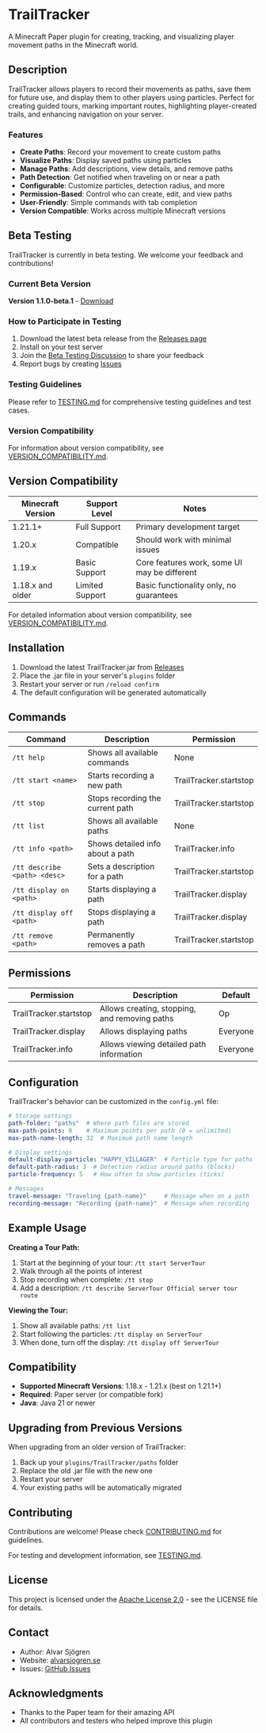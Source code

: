 # TrailTracker

A Minecraft Paper plugin for creating, tracking, and visualizing player movement paths in the Minecraft world.

## Description

TrailTracker allows players to record their movements as paths, save them for future use, and display them to other players using particles. Perfect for creating guided tours, marking important routes, highlighting player-created trails, and enhancing navigation on your server.

### Features

- **Create Paths**: Record your movement to create custom paths
- **Visualize Paths**: Display saved paths using particles
- **Manage Paths**: Add descriptions, view details, and remove paths
- **Path Detection**: Get notified when traveling on or near a path
- **Configurable**: Customize particles, detection radius, and more
- **Permission-Based**: Control who can create, edit, and view paths
- **User-Friendly**: Simple commands with tab completion
- **Version Compatible**: Works across multiple Minecraft versions

## Beta Testing

TrailTracker is currently in beta testing. We welcome your feedback and contributions!

### Current Beta Version

**Version 1.1.0-beta.1** - [Download](https://github.com/alvarsjogren/TrailTracker/releases/tag/v1.1.0-beta.1)

### How to Participate in Testing

1. Download the latest beta release from the [Releases page](https://github.com/alvarsjogren/TrailTracker/releases)
2. Install on your test server
3. Join the [Beta Testing Discussion](https://github.com/alvarsjogren/TrailTracker/discussions) to share your feedback
4. Report bugs by creating [Issues](https://github.com/alvarsjogren/TrailTracker/issues)

### Testing Guidelines

Please refer to [TESTING.md](TESTING.md) for comprehensive testing guidelines and test cases.

### Version Compatibility

For information about version compatibility, see [VERSION_COMPATIBILITY.md](VERSION_COMPATIBILITY.md).

## Version Compatibility

| Minecraft Version | Support Level     | Notes                                            |
|-------------------|-------------------|--------------------------------------------------|
| 1.21.1+           | Full Support      | Primary development target                       |
| 1.20.x            | Compatible        | Should work with minimal issues                  |
| 1.19.x            | Basic Support     | Core features work, some UI may be different     |
| 1.18.x and older  | Limited Support   | Basic functionality only, no guarantees          |

For detailed information about version compatibility, see [VERSION_COMPATIBILITY.md](VERSION_COMPATIBILITY.md).

## Installation

1. Download the latest TrailTracker.jar from [Releases](https://github.com/alvarsjogren/trailtracker/releases)
2. Place the .jar file in your server's `plugins` folder
3. Restart your server or run `/reload confirm`
4. The default configuration will be generated automatically

## Commands

| Command | Description | Permission |
|---------|-------------|------------|
| `/tt help` | Shows all available commands | None |
| `/tt start <name>` | Starts recording a new path | TrailTracker.startstop |
| `/tt stop` | Stops recording the current path | TrailTracker.startstop |
| `/tt list` | Shows all available paths | None |
| `/tt info <path>` | Shows detailed info about a path | TrailTracker.info |
| `/tt describe <path> <desc>` | Sets a description for a path | TrailTracker.startstop |
| `/tt display on <path>` | Starts displaying a path | TrailTracker.display |
| `/tt display off <path>` | Stops displaying a path | TrailTracker.display |
| `/tt remove <path>` | Permanently removes a path | TrailTracker.startstop |

## Permissions

| Permission | Description | Default |
|------------|-------------|---------|
| TrailTracker.startstop | Allows creating, stopping, and removing paths | Op |
| TrailTracker.display | Allows displaying paths | Everyone |
| TrailTracker.info | Allows viewing detailed path information | Everyone |

## Configuration

TrailTracker's behavior can be customized in the `config.yml` file:

```yaml
# Storage settings
path-folder: "paths"  # Where path files are stored
max-path-points: 0    # Maximum points per path (0 = unlimited)
max-path-name-length: 32  # Maximum path name length

# Display settings
default-display-particle: "HAPPY_VILLAGER"  # Particle type for paths
default-path-radius: 3  # Detection radius around paths (blocks)
particle-frequency: 5   # How often to show particles (ticks)

# Messages
travel-message: "Traveling {path-name}"     # Message when on a path
recording-message: "Recording {path-name}"  # Message when recording
```

## Example Usage

**Creating a Tour Path:**
1. Start at the beginning of your tour: `/tt start ServerTour`
2. Walk through all the points of interest
3. Stop recording when complete: `/tt stop`
4. Add a description: `/tt describe ServerTour Official server tour route`

**Viewing the Tour:**
1. Show all available paths: `/tt list`
2. Start following the particles: `/tt display on ServerTour`
3. When done, turn off the display: `/tt display off ServerTour`

## Compatibility

- **Supported Minecraft Versions**: 1.18.x - 1.21.x (best on 1.21.1+)
- **Required**: Paper server (or compatible fork)
- **Java**: Java 21 or newer

## Upgrading from Previous Versions

When upgrading from an older version of TrailTracker:

1. Back up your `plugins/TrailTracker/paths` folder
2. Replace the old .jar file with the new one
3. Restart your server
4. Your existing paths will be automatically migrated

## Contributing

Contributions are welcome! Please check [CONTRIBUTING.md](CONTRIBUTING.md) for guidelines.

For testing and development information, see [TESTING.md](TESTING.md).

## License

This project is licensed under the [Apache License 2.0](LICENSE) - see the LICENSE file for details.

## Contact

- Author: Alvar Sjögren
- Website: [alvarsjogren.se](https://alvarsjogren.se)
- Issues: [GitHub Issues](https://github.com/alvarsjogren/trailtracker/issues)

## Acknowledgments

- Thanks to the Paper team for their amazing API
- All contributors and testers who helped improve this plugin
